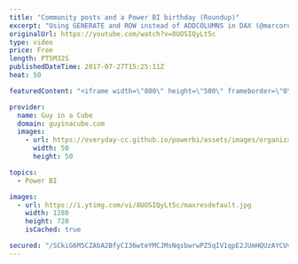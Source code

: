 ```yaml
---
title: "Community posts and a Power BI birthday (Roundup)"
excerpt: "Using GENERATE and ROW instead of ADDCOLUMNS in DAX (@marcorus) http://www.sqlbi.com/articles/using-generate-and-row-instead-of-addcolumns-in-dax/  Ranking Values with Measures (@powerbitips) https://powerbi.tips/2017/07/ranking-values-with-measures/  How To Find The Latest Custom Visuals In #Power BI?"
originalUrl: https://youtube.com/watch?v=8UOSIQyLt5c
type: video
price: Free
length: PT5M32S
publishedDateTime: 2017-07-27T15:25:11Z
heat: 50

featuredContent: "<iframe width=\"800\" height=\"500\" frameborder=\"0\" src=\"https://www.youtube.com/embed/8UOSIQyLt5c\" allow=\"accelerometer; autoplay; encrypted-media; gyroscope; picture-in-picture\" allowfullscreen></iframe>"

provider:
  name: Guy in a Cube
  domain: guyinacube.com
  images:
    - url: https://everyday-cc.github.io/powerbi/assets/images/organizations/guyinacube.com-50x50.jpg
      width: 50
      height: 50

topics:
  - Power BI

images:
  - url: https://i.ytimg.com/vi/8UOSIQyLt5c/maxresdefault.jpg
    width: 1280
    height: 720
    isCached: true

secured: "/SCkiG6M5CZAbA2BfyCI36wteYMCJMsNqsbwrwPZ5qIV1qpE2JUmHQUzAYCUvDLoeSySSsDUzXXsR9/CKo7eiYsVpFWgxiZEgSC+K5U/7IX/eQtQ1qdp5UB5d+rVfNXt8fYz6u14GoKnXxAYJKvBr9r0J0NwRqp/U3E7KvsBoDvSyLbt4/EicsIwO6TMbd3BuCDB9+IDGedPBXlvR2vTH1Jp1ft/bmM8+JLqVezWWL2ufck9NITsg0EgaF2q80abFhTQrjy4XJqQlqYRZAc7MDi/hyxZqIPNmSbPt/Pbwp6Nw/ivZcKExrJtLXNXln2wBNoSZLWDu44CQ/s/LYx4oByr0CqLFhERDkNbqQto5h+1OaJW2he1aX4St4fmsRwGWvsFIy1WSi6/e4kZyxHp/GU6tYQK6p3W7QQ6cibCMnM=;kDIKwxMIXkSDnHUxwLVQAQ=="
---
```


